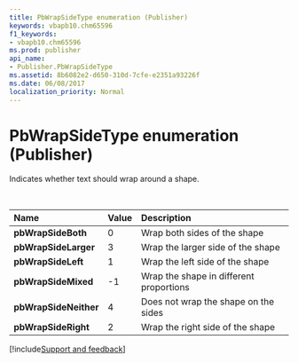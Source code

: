 ```yaml
---
title: PbWrapSideType enumeration (Publisher)
keywords: vbapb10.chm65596
f1_keywords:
- vbapb10.chm65596
ms.prod: publisher
api_name:
- Publisher.PbWrapSideType
ms.assetid: 8b6082e2-d650-310d-7cfe-e2351a93226f
ms.date: 06/08/2017
localization_priority: Normal
---
```



# PbWrapSideType enumeration (Publisher)

Indicates whether text should wrap around a shape. 

<br/>

|Name|Value|Description|
|:-----|:-----|:-----|
| **pbWrapSideBoth**|0|Wrap both sides of the shape|
| **pbWrapSideLarger**|3|Wrap the larger side of the shape|
| **pbWrapSideLeft**|1|Wrap the left side of the shape|
| **pbWrapSideMixed**|-1|Wrap the shape in different proportions|
| **pbWrapSideNeither**|4|Does not wrap the shape on the sides|
| **pbWrapSideRight**|2|Wrap the right side of the shape|

[!include[Support and feedback](~/includes/feedback-boilerplate.md)]